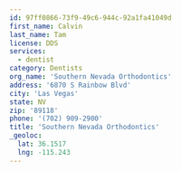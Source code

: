 ```yaml
---
id: 97ff0866-73f9-49c6-944c-92a1fa41049d
first_name: Calvin
last_name: Tam
license: DDS
services:
  - dentist
category: Dentists
org_name: 'Southern Nevada Orthodontics'
address: '6870 S Rainbow Blvd'
city: 'Las Vegas'
state: NV
zip: '89118'
phone: '(702) 909-2900'
title: 'Southern Nevada Orthodontics'
_geoloc:
  lat: 36.1517
  lng: -115.243
---
```

